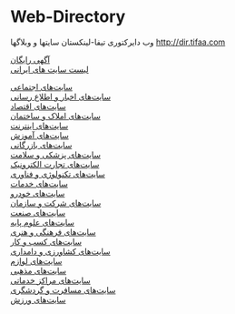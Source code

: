 # Web-Directory
وب دایرکتوری تیفا-لینکستان سایتها و وبلاگها http://dir.tifaa.com


<a href="https://www.panikad.com/">آگهی رایگان</a><br>
<a href="https://www.panikad.com/sites/">لیست سایت های ایرانی</a><br>




<div>
<a href="https://www.panikad.com/sites/g/1/" >سایت‌های اجتماعی</a><br>
<a href="https://www.panikad.com/sites/g/2/" >سایت‌های اخبار و اطلاع رسانی</a><br>
<a href="https://www.panikad.com/sites/g/3/" >سایت‌های اقتصاد</a><br>
<a href="https://www.panikad.com/sites/g/4/" >سایت‌های املاک و ساختمان</a><br>
<a href="https://www.panikad.com/sites/g/5/" >سایت‌های اینترنت</a><br>
<a href="https://www.panikad.com/sites/g/6/" >سایت‌های آموزش</a><br>
<a href="https://www.panikad.com/sites/g/7/" >سایت‌های بازرگانی</a><br>
<a href="https://www.panikad.com/sites/g/8/" >سایت‌های پزشکی و سلامت</a><br>
<a href="https://www.panikad.com/sites/g/9/" >سایت‌های تجارت الکترونیک</a><br>
<a href="https://www.panikad.com/sites/g/10/" >سایت‌های تکنولوژی و فناوری</a><br>
<a href="https://www.panikad.com/sites/g/11/" >سایت‌های خدمات</a><br>
<a href="https://www.panikad.com/sites/g/12/" >سایت‌های خودرو</a><br>
<a href="https://www.panikad.com/sites/g/13/" >سایت‌های شرکت و سازمان</a><br>
<a href="https://www.panikad.com/sites/g/14/" >سایت‌های صنعت</a><br>
<a href="https://www.panikad.com/sites/g/15/" >سایت‌های علوم پایه</a><br>
<a href="https://www.panikad.com/sites/g/16/" >سایت‌های فرهنگی و هنری</a><br>
<a href="https://www.panikad.com/sites/g/17/" >سایت‌های کسب و کار</a><br>
<a href="https://www.panikad.com/sites/g/18/" >سایت‌های کشاورزی و دامداری</a><br>
<a href="https://www.panikad.com/sites/g/19/" >سایت‌های لوازم</a><br>
<a href="https://www.panikad.com/sites/g/20/" >سایت‌های مذهبی</a><br>
<a href="https://www.panikad.com/sites/g/21/" >سایت‌های مراکز خدماتی</a><br>
<a href="https://www.panikad.com/sites/g/22/" >سایت‌های مسافرت و گردشگری</a><br>
<a href="https://www.panikad.com/sites/g/23/" >سایت‌های ورزش</a><br>
</div>
